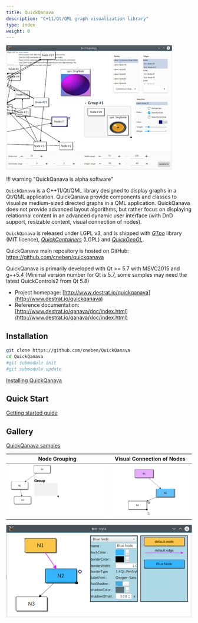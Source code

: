 ```yaml
---
title: QuickQanava
description: "C+11/Qt/QML graph visualization library"
type: index
weight: 0
---
```


![home](images/home.png)

!!! warning "QuickQanava is alpha software" 

`QuickQanava` is a C++11/Qt/QML library designed to display graphs in a Qt/QML application. QuickQanava provide components and classes to visualize medium-sized directed graphs in a QML application. QuickQanava does not provide advanced layout algorithms, but rather focus on displaying relationnal content in an advanced dynamic user interface (with DnD support, resizable content, visual connection of nodes).

`QuickQanava` is released under LGPL v3, and is shipped with *[GTpo](https://github.com/cneben/GTpo)* library (MIT licence), *[QuickContainers](https://github.com/cneben/QuickQanava/tree/master/QuickContainers)* (LGPL) and *[QuickGeoGL](https://github.com/cneben/QuickQanava/tree/master/QuickGeoGL)*.

QuickQanava main repository is hosted on GitHub: https://github.com/cneben/quickqanava

QuickQanava is primarily developed with Qt >= 5.7 with MSVC2015 and g++5.4 (Minimal version number for Qt is 5.7, some samples may need the latest QuickControls2 from Qt 5.8)

+ Project homepage: [http://www.destrat.io/quickqanava](http://www.destrat.io/quickqanava)
+ Reference documentation: [http://www.destrat.io/qanava/doc/index.html](http://www.destrat.io/qanava/doc/index.html)

## Installation

```sh
git clone https://github.com/cneben/QuickQanava
cd QuickQanava
#git submodule init
#git submodule update
```

[Installing QuickQanava](installation.md)

## Quick Start

[Getting started guide](gettingstarted.md)

## Gallery

[QuickQanava samples](samples.md)

| Node Grouping                | Visual Connection of Nodes         | 
| :---:                       | :---:             | 
| ![groups](images/groups-overview.gif) | ![connector](images/visual-node-connector.gif) | 

![styles](images/style.png)



